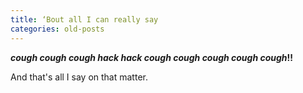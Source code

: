 ```yaml
---
title: ‘Bout all I can really say
categories: old-posts
---
```

***cough* *cough* *cough* *hack* *hack* *cough cough cough cough cough*!!**

And that's all I say on that matter.

